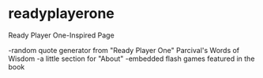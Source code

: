 # readyplayerone
Ready Player One-Inspired Page 

-random quote generator from "Ready Player One" Parcival's Words of Wisdom
-a little section for "About" 
-embedded flash games featured in the book
